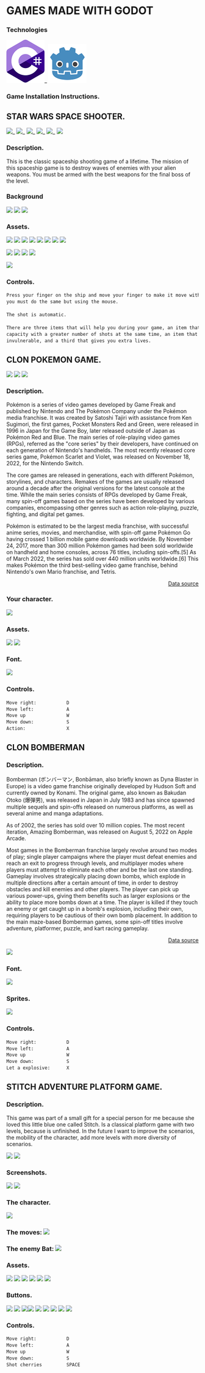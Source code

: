 # GAMES MADE WITH GODOT

### Technologies
![](https://github.com/DamianPyCoder/DamianPyCoder/blob/main/icons/csharpIcon.png)_ 
![](https://github.com/DamianPyCoder/DamianPyCoder/blob/main/icons/GodotIcon.png)

### Game Installation Instructions.  


## STAR WARS SPACE SHOOTER.

![](https://github.com/DamianPyCoder/Games_withGodot/blob/main/screenshots/starWars/StarWars_1.jpeg)_ 
![](https://github.com/DamianPyCoder/Games_withGodot/blob/main/screenshots/starWars/StarWars_2.jpeg)_ 
![](https://github.com/DamianPyCoder/Games_withGodot/blob/main/screenshots/starWars/StarWars_3.jpeg)_ 
![](https://github.com/DamianPyCoder/Games_withGodot/blob/main/screenshots/starWars/StarWars_4.jpeg)_ 
![](https://github.com/DamianPyCoder/Games_withGodot/blob/main/screenshots/starWars/StarWars_7.jpeg)_ 
![](https://github.com/DamianPyCoder/Games_withGodot/blob/main/screenshots/starWars/StarWars_8.jpeg)  

### Description.
This is the classic spaceship shooting game of a lifetime. The mission of this spaceship game is to destroy waves of enemies with your alien weapons. You must be armed with the best weapons for the final boss of the level.






### Background

![](https://github.com/DamianPyCoder/Games_withGodot/blob/main/screenshots/starWars/Nebula2.png)
![](https://github.com/DamanPyCoder/Games_withGodot/blob/main/screenshots/starWars/Nebula3.png)
![](https://github.com/DamianPyCoder/Games_withGodot/blob/main/screenshots/starWars/star_so_far.png)


### Assets.
![](https://github.com/DamianPyCoder/Games_withGodot/blob/main/screenshots/starWars/player_1.png)
![](https://github.com/DamianPyCoder/Games_withGodot/blob/main/screenshots/starWars/bubble.png)
![](https://github.com/DamianPyCoder/Games_withGodot/blob/main/screenshots/starWars/powerup.png)
![](https://github.com/DamianPyCoder/Games_withGodot/blob/main/screenshots/starWars/shield.png)
![](https://github.com/DamianPyCoder/Games_withGodot/blob/main/screenshots/starWars/laser.png)
![](https://github.com/DamianPyCoder/Games_withGodot/blob/main/screenshots/starWars/laser_green.png)
![](https://github.com/DamianPyCoder/Games_withGodot/blob/main/screenshots/starWars/heart.png)
![](https://github.com/DamianPyCoder/Games_withGodot/blob/main/screenshots/starWars/pause.png)



![](https://github.com/DamianPyCoder/Games_withGodot/blob/main/screenshots/starWars/explosion_short.png)
![](https://github.com/DamianPyCoder/Games_withGodot/blob/main/screenshots/starWars/explosion_large.png)
![](https://github.com/DamianPyCoder/Games_withGodot/blob/main/screenshots/starWars/enemy_1.png)
![](https://github.com/DamianPyCoder/Games_withGodot/blob/main/screenshots/starWars/enemy_3.png)



![](https://github.com/DamianPyCoder/Games_withGodot/blob/main/screenshots/starWars/spaceship3D.png)





### Controls.
```diff
Press your finger on the ship and move your finger to make it move with you. In case of using a computer, 
you must do the same but using the mouse.

The shot is automatic.

There are three items that will help you during your game, an item that temporarily increases your attack 
capacity with a greater number of shots at the same time, an item that gives you a shield that makes you 
invulnerable, and a third that gives you extra lives.
```  
##
##

## CLON POKEMON GAME.

![](https://github.com/DamianPyCoder/Games_withGodot/blob/main/screenshots/pokemon/1.png)
![](https://github.com/DamianPyCoder/Games_withGodot/blob/main/screenshots/pokemon/3.png)
![](https://github.com/DamianPyCoder/Games_withGodot/blob/main/screenshots/pokemon/2.png)

### Description.
Pokémon is a series of video games developed by Game Freak and published by Nintendo and The Pokémon Company under the Pokémon media franchise. It was created by Satoshi Tajiri with assistance from Ken Sugimori, the first games, Pocket Monsters Red and Green, were released in 1996 in Japan for the Game Boy, later released outside of Japan as Pokémon Red and Blue. The main series of role-playing video games (RPGs), referred as the "core series" by their developers, have continued on each generation of Nintendo's handhelds. The most recently released core series game, Pokémon Scarlet and Violet, was released on November 18, 2022, for the Nintendo Switch.

The core games are released in generations, each with different Pokémon, storylines, and characters. Remakes of the games are usually released around a decade after the original versions for the latest console at the time. While the main series consists of RPGs developed by Game Freak, many spin-off games based on the series have been developed by various companies, encompassing other genres such as action role-playing, puzzle, fighting, and digital pet games.

Pokémon is estimated to be the largest media franchise, with successful anime series, movies, and merchandise, with spin-off game Pokémon Go having crossed 1 billion mobile game downloads worldwide. By November 24, 2017, more than 300 million Pokémon games had been sold worldwide on handheld and home consoles, across 76 titles, including spin-offs.[5] As of March 2022, the series has sold over 440 million units worldwide.[6] This makes Pokémon the third best-selling video game franchise, behind Nintendo's own Mario franchise, and Tetris.
<p align="right"><a href="https://en.wikipedia.org/wiki/Pok%C3%A9mon_(video_game_series)">Data source</a></p>


### Your character.
![](https://github.com/DamianPyCoder/Games_withGodot/blob/main/screenshots/pokemon/player.png)
### Assets.
![](https://github.com/DamianPyCoder/Games_withGodot/blob/main/screenshots/pokemon/spritesheet.png)
![](https://github.com/DamianPyCoder/Games_withGodot/blob/main/screenshots/pokemon/tile1.png)

### Font.
![](https://github.com/DamianPyCoder/Games_withGodot/blob/main/screenshots/pokemon/text.png)


### Controls.
```diff
Move right:           D
Move left:            A
Move up               W
Move down:            S
Action:               X
```  

##
##


## CLON BOMBERMAN

### Description.
Bomberman (ボンバーマン, Bonbāman, also briefly known as Dyna Blaster in Europe) is a video game franchise originally developed by Hudson Soft and currently owned by Konami. The original game, also known as Bakudan Otoko (爆弾男), was released in Japan in July 1983 and has since spawned multiple sequels and spin-offs released on numerous platforms, as well as several anime and manga adaptations.

As of 2002, the series has sold over 10 million copies. The most recent iteration, Amazing Bomberman, was released on August 5, 2022 on Apple Arcade.

Most games in the Bomberman franchise largely revolve around two modes of play; single player campaigns where the player must defeat enemies and reach an exit to progress through levels, and multiplayer modes where players must attempt to eliminate each other and be the last one standing. Gameplay involves strategically placing down bombs, which explode in multiple directions after a certain amount of time, in order to destroy obstacles and kill enemies and other players. The player can pick up various power-ups, giving them benefits such as larger explosions or the ability to place more bombs down at a time. The player is killed if they touch an enemy or get caught up in a bomb's explosion, including their own, requiring players to be cautious of their own bomb placement. In addition to the main maze-based Bomberman games, some spin-off titles involve adventure, platformer, puzzle, and kart racing gameplay.
<p align="right"><a href="https://en.wikipedia.org/wiki/Bomberman">Data source</a></p>



![](https://github.com/DamianPyCoder/Games_withGodot/blob/main/screenshots/bomberman/bomberman22.png)

### Font.
![](https://github.com/DamianPyCoder/Games_withGodot/blob/main/screenshots/bomberman/letra.png)


### Sprites.
![](https://github.com/DamianPyCoder/Games_withGodot/blob/main/screenshots/bomberman/sprites2.png)


### Controls.
```diff
Move right:           D
Move left:            A
Move up               W
Move down:            S
Let a explosive:      X
```  


##
##


## STITCH ADVENTURE PLATFORM GAME.

### Description.

This game was part of a small gift for a special person for me because she loved this little blue one called Stitch. Is a classical platform game with two levels, because is unfinished. In the future I want to improve the scenarios, the mobility of the character, add more levels with more diversity of scenarios.

![](https://github.com/DamianPyCoder/Games_withGodot/blob/main/screenshots/stitch6.jpg)
![](https://github.com/DamianPyCoder/Games_withGodot/blob/main/screenshots/stitch3.jpg)


### Screenshots.
![](https://github.com/DamianPyCoder/Games_withGodot/blob/main/screenshots/stitch1_260.jpg)
![](https://github.com/DamianPyCoder/Games_withGodot/blob/main/screenshots/stitch2_260.jpg)



### The character. 
![](https://github.com/DamianPyCoder/Games_withGodot/blob/main/screenshots/heart.png)
### The moves: ![](https://github.com/DamianPyCoder/Games_withGodot/blob/main/screenshots/movesBlack.png)
### The enemy Bat: ![](https://github.com/DamianPyCoder/Games_withGodot/blob/main/screenshots/opossum.png)


### Assets.
![](https://github.com/DamianPyCoder/Games_withGodot/blob/main/screenshots/autotilemap-brick.png)
![](https://github.com/DamianPyCoder/Games_withGodot/blob/main/screenshots/autotilemap.png)
![](https://github.com/DamianPyCoder/Games_withGodot/blob/main/screenshots/cherry.png)
![](https://github.com/DamianPyCoder/Games_withGodot/blob/main/screenshots/example.PNG)
![](https://github.com/DamianPyCoder/Games_withGodot/blob/main/screenshots/props.png)
![](https://github.com/DamianPyCoder/Games_withGodot/blob/main/screenshots/tileset.png)

### Buttons. 
![](https://github.com/DamianPyCoder/Games_withGodot/blob/main/screenshots/jump.png)
![](https://github.com/DamianPyCoder/Games_withGodot/blob/main/screenshots/jump_transparent.png)
![](https://github.com/DamianPyCoder/Games_withGodot/blob/main/screenshots/left.png)![](https://github.com/DamianPyCoder/Games_withGodot/blob/main/screenshots/left_transparent.png)
![](https://github.com/DamianPyCoder/Games_withGodot/blob/main/screenshots/right.png)
![](https://github.com/DamianPyCoder/Games_withGodot/blob/main/screenshots/right_transparent.png)
![](https://github.com/DamianPyCoder/Games_withGodot/blob/main/screenshots/shoot.png)
![](https://github.com/DamianPyCoder/Games_withGodot/blob/main/screenshots/shoot_transparent.png)
![](https://github.com/DamianPyCoder/Games_withGodot/blob/main/screenshots/start_game.png)




### Controls.
```diff
Move right:           D
Move left:            A
Move up               W
Move down:            S
Shot cherries         SPACE
```  
